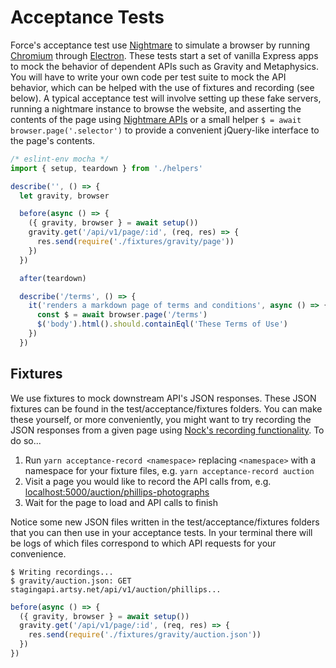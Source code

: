 # Acceptance Tests

Force's acceptance test use [Nightmare](https://github.com/segmentio/nightmare) to simulate a browser by running [Chromium](https://www.chromium.org/Home) through [Electron](https://electron.atom.io/). These tests start a set of vanilla Express apps to mock the behavior of dependent APIs such as Gravity and Metaphysics. You will have to write your own code per test suite to mock the API behavior, which can be helped with the use of fixtures and recording (see below). A typical acceptance test will involve setting up these fake servers, running a nightmare instance to browse the website, and asserting the contents of the page using [Nightmare APIs](https://github.com/segmentio/nightmare#extract-from-the-page) or a small helper `$ = await browser.page('.selector')` to provide a convenient jQuery-like interface to the page's contents.

````javascript
/* eslint-env mocha */
import { setup, teardown } from './helpers'

describe('', () => {
  let gravity, browser

  before(async () => {
    ({ gravity, browser } = await setup())
    gravity.get('/api/v1/page/:id', (req, res) => {
      res.send(require('./fixtures/gravity/page'))
    })
  })

  after(teardown)

  describe('/terms', () => {
    it('renders a markdown page of terms and conditions', async () => {
      const $ = await browser.page('/terms')
      $('body').html().should.containEql('These Terms of Use')
    })
  })
````

## Fixtures

We use fixtures to mock downstream API's JSON responses. These JSON fixtures can be found in the test/acceptance/fixtures folders. You can make these yourself, or more conveniently, you might want to try recording the JSON responses from a given page using [Nock's recording functionality](https://github.com/node-nock/nock#recording). To do so...

1. Run `yarn acceptance-record <namespace>` replacing `<namespace>` with a namespace for your fixture files, e.g. `yarn acceptance-record auction`
2. Visit a page you would like to record the API calls from, e.g. [localhost:5000/auction/phillips-photographs](http://localhost:5000/auction/phillips-photographs)
3. Wait for the page to load and API calls to finish

Notice some new JSON files written in the test/acceptance/fixtures folders that you can then use in your acceptance tests. In your terminal there will be logs of which files correspond to which API requests for your convenience.

```
$ Writing recordings...
$ gravity/auction.json: GET stagingapi.artsy.net/api/v1/auction/phillips...
```

````javascript
before(async () => {
  ({ gravity, browser } = await setup())
  gravity.get('/api/v1/page/:id', (req, res) => {
    res.send(require('./fixtures/gravity/auction.json'))
  })
})
````
